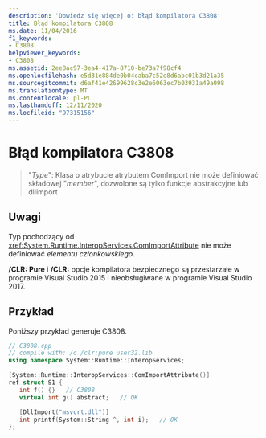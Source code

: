```yaml
---
description: 'Dowiedz się więcej o: błąd kompilatora C3808'
title: Błąd kompilatora C3808
ms.date: 11/04/2016
f1_keywords:
- C3808
helpviewer_keywords:
- C3808
ms.assetid: 2ee8ac97-3ea4-417a-8710-be73a7f98cf4
ms.openlocfilehash: e5d31e884de0b04caba7c52e8d6abc01b3d21a35
ms.sourcegitcommit: d6af41e42699628c3e2e6063ec7b03931a49a098
ms.translationtype: MT
ms.contentlocale: pl-PL
ms.lasthandoff: 12/11/2020
ms.locfileid: "97315156"
---
```

# <a name="compiler-error-c3808"></a>Błąd kompilatora C3808

> "*Type*": Klasa o atrybucie atrybutem ComImport nie może definiować składowej "*member*", dozwolone są tylko funkcje abstrakcyjne lub dllimport

## <a name="remarks"></a>Uwagi

Typ pochodzący od <xref:System.Runtime.InteropServices.ComImportAttribute> nie może definiować *elementu członkowskiego*.

**/CLR: Pure** i **/CLR:** opcje kompilatora bezpiecznego są przestarzałe w programie Visual Studio 2015 i nieobsługiwane w programie Visual Studio 2017.

## <a name="example"></a>Przykład

Poniższy przykład generuje C3808.

```cpp
// C3808.cpp
// compile with: /c /clr:pure user32.lib
using namespace System::Runtime::InteropServices;

[System::Runtime::InteropServices::ComImportAttribute()]
ref struct S1 {
   int f() {}   // C3808
   virtual int g() abstract;   // OK

   [DllImport("msvcrt.dll")]
   int printf(System::String ^, int i);   // OK
};
```
